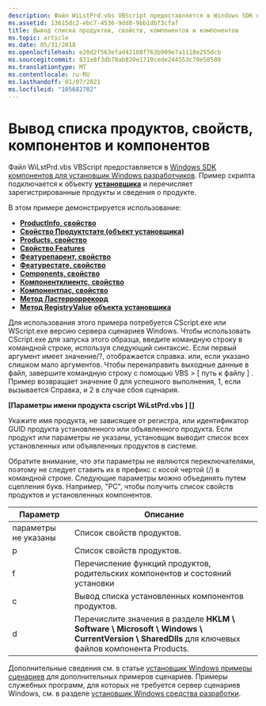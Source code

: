 ```yaml
---
description: Файл WiLstPrd.vbs VBScript предоставляется в Windows SDK компонентов для установщик Windows разработчиков. Пример скрипта подключается к объекту установщика и перечисляет зарегистрированные продукты и сведения о продукте.
ms.assetid: 13615dc2-ebc7-4536-9dd8-9bb1dbf3cfaf
title: Вывод списка продуктов, свойств, компонентов и компонентов
ms.topic: article
ms.date: 05/31/2018
ms.openlocfilehash: e20d2f563efad42108f763b909e7a1118e255dcb
ms.sourcegitcommit: 831e8f3db78ab820e1710cede244553c70e50500
ms.translationtype: MT
ms.contentlocale: ru-RU
ms.lasthandoff: 01/07/2021
ms.locfileid: "105682702"
---
```

# <a name="list-products-properties-features-and-components"></a>Вывод списка продуктов, свойств, компонентов и компонентов

Файл WiLstPrd.vbs VBScript предоставляется в [Windows SDK компонентов для установщик Windows разработчиков](platform-sdk-components-for-windows-installer-developers.md). Пример скрипта подключается к объекту [**установщика**](installer-object.md) и перечисляет зарегистрированные продукты и сведения о продукте.

В этом примере демонстрируется использование:

-   [**ProductInfo, свойство**](installer-productinfo.md)
-   [**Свойство Продуктстате (объект установщика)**](installer-productstate-property.md)
-   [**Products, свойство**](installer-products.md)
-   [**Свойство Features**](installer-features.md)
-   [**Феатурепарент, свойство**](installer-featureparent.md)
-   [**Феатурестате, свойство**](installer-featurestate.md)
-   [**Components, свойство**](installer-components.md)
-   [**Компонентклиентс, свойство**](installer-componentclients.md)
-   [**Компонентпас, свойство**](installer-componentpath.md)
-   [**Метод Ластерроррекорд**](installer-lasterrorrecord.md)
-   [**Метод RegistryValue**](installer-registryvalue.md) [ **объекта установщика**](installer-object.md)

Для использования этого примера потребуется CScript.exe или WScript.exe версию сервера сценариев Windows. Чтобы использовать CScript.exe для запуска этого образца, введите командную строку в командной строке, используя следующий синтаксис. Если первый аргумент имеет значение/?, отображается справка. или, если указано слишком мало аргументов. Чтобы перенаправить выходные данные в файл, завершите командную строку с помощью VBS > \[ путь к файлу \] . Пример возвращает значение 0 для успешного выполнения, 1, если вызывается Справка, и 2 в случае сбоя сценария.

**\[Параметры имени продукта cscript WiLstPrd.vbs \] \[\]**

Укажите имя продукта, не зависящее от регистра, или идентификатор GUID продукта установленного или объявленного продукта. Если продукт или параметры не указаны, установщик выводит список всех установленных или объявленных продуктов в системе.

Обратите внимание, что эти параметры не являются переключателями, поэтому не следует ставить их в префикс с косой чертой (/) в командной строке. Следующие параметры можно объединять путем сцепления букв. Например, "PC", чтобы получить список свойств продуктов и установленных компонентов.



| Параметр               | Описание                                                                                                                           |
|----------------------|---------------------------------------------------------------------------------------------------------------------------------------|
| параметры не указаны | Список свойств продуктов.                                                                                                        |
| p                    | Список свойств продуктов.                                                                                                        |
| f                    | Перечисление функций продуктов, родительских компонентов и состояний установки                                                                 |
| c                    | Вывод списка установленных компонентов продуктов.                                                                                              |
| d                    | Перечислите значения в разделе **HKLM \\ Software \\ Microsoft \\ Windows \\ CurrentVersion \\ SharedDlls** для ключевых файлов компонента Products. |



 

Дополнительные сведения см. в статье [установщик Windows примеры сценариев](windows-installer-scripting-examples.md) для дополнительных примеров сценариев. Примеры служебных программ, для которых не требуется сервер сценариев Windows, см. в разделе [установщик Windows средства разработки](windows-installer-development-tools.md).

 

 




